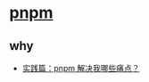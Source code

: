 # [pnpm](https://github.com/pnpm/pnpm)

## why

- [实践篇：pnpm 解决我哪些痛点？](https://juejin.cn/post/7036319707590295565)
